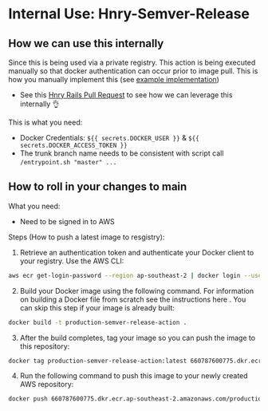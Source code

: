 # Internal Use: Hnry-Semver-Release

## How we can use this internally

Since this is being used via a private registry. This action is being executed manually so that docker authentication can occur prior to image pull. This is how you manually implement this (see [example implementation](https://github.com/HnryNZ/hnry-rails/blob/master/.github/workflows/auto-releaser.yml#L36))

- See this [Hnry Rails Pull Request](https://github.com/HnryNZ/hnry-rails/pull/10717/files) to see how we can leverage this internally 👌


This is what you need:

- Docker Credentials: `${{ secrets.DOCKER_USER }}` & `${{ secrets.DOCKER_ACCESS_TOKEN }}`
- The trunk branch name needs to be consistent with script call `/entrypoint.sh "master" ...`

## How to roll in your changes to main 

What you need:

- Need to be signed in to AWS

Steps (How to push a latest image to resgistry):

1. Retrieve an authentication token and authenticate your Docker client to your registry. Use the AWS CLI:

```bash
aws ecr get-login-password --region ap-southeast-2 | docker login --username AWS --password-stdin 660787600775.dkr.ecr.ap-southeast-2.amazonaws.com
```

2. Build your Docker image using the following command. For information on building a Docker file from scratch see the instructions here . You can skip this step if your image is already built:

```bash
docker build -t production-semver-release-action .
```

3. After the build completes, tag your image so you can push the image to this repository:

```bash
docker tag production-semver-release-action:latest 660787600775.dkr.ecr.ap-southeast-2.amazonaws.com/production-semver-release-action:latest
```

4. Run the following command to push this image to your newly created AWS repository:

```bash
docker push 660787600775.dkr.ecr.ap-southeast-2.amazonaws.com/production-semver-release-action:latest
```


<!-- ## How to roll in your changes to main (Legacy Dockerhub)

What you need:

1. Merge your changes to `main`
2. Build the image `docker build -t hnrynz/semver-release-action:latest .`
3. Push the image `docker push hnrynz/semver-release-action:latest`
4. Since this is a `:latest` tag, this should be **automatically** rolled in to any workflow pulling this image 👌 -->


<!-- # Semver Release Github Action ![](https://github.com/K-Phoen/semver-release-action/workflows/CI/badge.svg)

Automatically create [SemVer](https://semver.org/) compliant releases based on
PR labels.

Assuming that a PR is tagged with a "*semver-compliant*" label (*patch*, *minor* or *major*),
then this action can create a tag and a GitHub release when it is merged.

**Note:** to determine the base tag for the increment, this action will try to
find the most recent tag complying to [SemVer](https://semver.org/). No
additional setup is required.

## Inputs

### `release_branch`

**Required** Branch to tag. Default `"master"`.

### `release_strategy`

**Required** Release strategy. Default `"release"` (`release`: creates a GitHub
release ; `tag`: creates a lightweight tag ; `none`: computes the next
[SemVer](https://semver.org/) version but does not create a release or tag).

### `tag_format`

**Optional** Format used to create tags. Default `"v%major%.%minor%.%patch%"`.

### `tag`

**Optional** Tag to use. If left undefined, it will be computed using the tags
already present in the repository.

## Outputs

### `tag`

The newly created tag.

## Example usage

```yaml
# .github/workflows/release.yml
name: Release

on:
  pull_request:
    types: [closed]

jobs:
  build:
    runs-on: ubuntu-latest

    if: github.event.pull_request.merged

    steps:
      - name: Tag
        uses: K-Phoen/semver-release-action@master
        with:
          release_branch: master
        env:
          GITHUB_TOKEN: ${{ secrets.GITHUB_TOKEN }}

```

## License

This library is under the [MIT](LICENSE.md) license. -->
